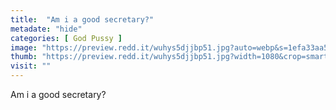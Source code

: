 ```yaml
---
title:  "Am i a good secretary?"
metadate: "hide"
categories: [ God Pussy ]
image: "https://preview.redd.it/wuhys5djjbp51.jpg?auto=webp&s=1efa33aa5a777ed7e9cf611b95f4b5c2ae5e5f3b"
thumb: "https://preview.redd.it/wuhys5djjbp51.jpg?width=1080&crop=smart&auto=webp&s=4f4a35a789ef008dc147f59e54496d75b930cc28"
visit: ""
---
```

Am i a good secretary?
